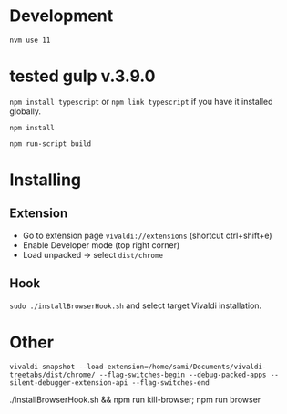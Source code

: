 # Development

`nvm use 11`

# tested gulp v.3.9.0

`npm install typescript` or `npm link typescript` if you have it installed globally.

`npm install`

`npm run-script build`

# Installing

## Extension
* Go to extension page `vivaldi://extensions` (shortcut ctrl+shift+e)
* Enable Developer mode (top right corner)
* Load unpacked -> select `dist/chrome`

## Hook
`sudo ./installBrowserHook.sh` and select target Vivaldi installation.

# Other
`vivaldi-snapshot --load-extension=/home/sami/Documents/vivaldi-treetabs/dist/chrome/ --flag-switches-begin --debug-packed-apps --silent-debugger-extension-api --flag-switches-end`

./installBrowserHook.sh && npm run kill-browser; npm run browser
